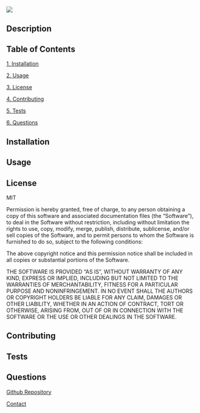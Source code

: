 #  ![](https://img.shields.io/badge/License-MIT-blue.svg)

  ## Description 
  

  ## Table of Contents
  [1.  Installation](##Installation) 

  [2.  Usage](##Usage)

  [3.  License](##License)

  [4.  Contributing](##Contributing)

  [5.  Tests](##Tests)

  [6.  Questions](##Questions)

  ## Installation
  


  ## Usage
  


  ## License
  MIT

  Permission is hereby granted, free of charge, to any person obtaining a copy of this software and associated documentation files (the “Software”), to deal in the Software without restriction, including without limitation the rights to use, copy, modify, merge, publish, distribute, sublicense, and/or sell copies of the Software, and to permit persons to whom the Software is furnished to do so, subject to the following conditions:

  The above copyright notice and this permission notice shall be included in all copies or substantial portions of the Software.

  THE SOFTWARE IS PROVIDED “AS IS”, WITHOUT WARRANTY OF ANY KIND, EXPRESS OR IMPLIED, INCLUDING BUT NOT LIMITED TO THE WARRANTIES OF MERCHANTABILITY, FITNESS FOR A PARTICULAR PURPOSE AND NONINFRINGEMENT. IN NO EVENT SHALL THE AUTHORS OR COPYRIGHT HOLDERS BE LIABLE FOR ANY CLAIM, DAMAGES OR OTHER LIABILITY, WHETHER IN AN ACTION OF CONTRACT, TORT OR OTHERWISE, ARISING FROM, OUT OF OR IN CONNECTION WITH THE SOFTWARE OR THE USE OR OTHER DEALINGS IN THE SOFTWARE.


  ## Contributing
  


  ## Tests
  


  ## Questions

  [Github Repository](github.com/kurt-austin)

  [Contact](kurt.austin@gmail.com)


